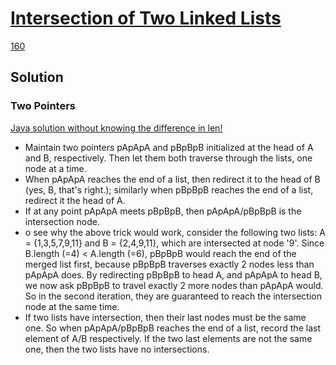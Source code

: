 # [Intersection of Two Linked Lists](https://leetcode.com/explore/interview/card/top-interview-questions-medium/107/linked-list/785/)

[160](https://leetcode.com/problems/intersection-of-two-linked-lists/description/)

## Solution
### Two Pointers
[Java solution without knowing the difference in len!](https://leetcode.com/problems/intersection-of-two-linked-lists/discuss/49785/Java-solution-without-knowing-the-difference-in-len!)
- Maintain two pointers pApApA and pBpBpB initialized at the head of A and B, respectively. Then let them both traverse through the lists, one node at a time.
- When pApApA reaches the end of a list, then redirect it to the head of B (yes, B, that's right.); similarly when pBpBpB reaches the end of a list, redirect it the head of A.
- If at any point pApApA meets pBpBpB, then pApApA/pBpBpB is the intersection node.
- o see why the above trick would work, consider the following two lists: A = {1,3,5,7,9,11} and B = {2,4,9,11}, which are intersected at node '9'. Since B.length (=4) < A.length (=6), pBpBpB would reach the end of the merged list first, because pBpBpB traverses exactly 2 nodes less than pApApA does. By redirecting pBpBpB to head A, and pApApA to head B, we now ask pBpBpB to travel exactly 2 more nodes than pApApA would. So in the second iteration, they are guaranteed to reach the intersection node at the same time.
- If two lists have intersection, then their last nodes must be the same one. So when pApApA/pBpBpB reaches the end of a list, record the last element of A/B respectively. If the two last elements are not the same one, then the two lists have no intersections.